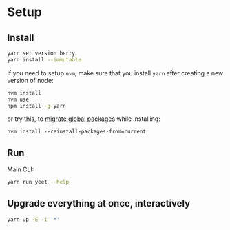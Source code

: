 # Setup

## Install

```bash
yarn set version berry
yarn install --immutable
```

If you need to setup `nvm`, make sure that you install `yarn` after creating a
new version of node:

```bash
nvm install
nvm use
npm install -g yarn
```

or try this, to
[migrate global packages](https://github.com/nvm-sh/nvm#migrating-global-packages-while-installing)
while installing:

```
nvm install --reinstall-packages-from=current
```

## Run

Main CLI:

```bash
yarn run yeet --help
```

## Upgrade everything at once, interactively

```bash
yarn up -E -i '*'
```
